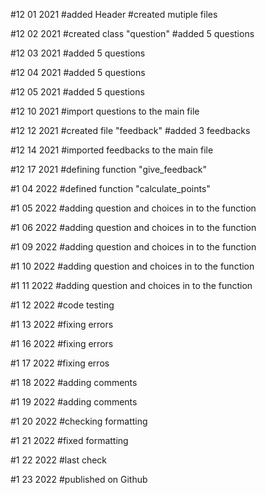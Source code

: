 #12 01 2021
#added Header 
#created mutiple files 

#12 02 2021
#created class "question"
#added 5 questions 

#12 03 2021
#added 5 questions 

#12 04 2021 
#added 5 questions

#12 05 2021 
#added 5 questions

#12 10 2021
#import questions to the main file

#12 12 2021
#created file "feedback"
#added 3 feedbacks

#12 14 2021 
#imported feedbacks to the main file

#12 17 2021 
#defining function "give_feedback" 

#1 04 2022
#defined function "calculate_points"

#1 05 2022 
#adding question and choices in to the function

#1 06 2022 
#adding question and choices in to the function

#1 09 2022 
#adding question and choices in to the function

#1 10 2022 
#adding question and choices in to the function

#1 11 2022 
#adding question and choices in to the function

#1 12 2022
#code testing 

#1 13 2022
#fixing errors

#1 16 2022
#fixing errors

#1 17 2022
#fixing erros

#1 18 2022
#adding comments

#1 19 2022
#adding comments 

#1 20 2022
#checking formatting

#1 21 2022
#fixed formatting 

#1 22 2022
#last check

#1 23 2022
#published on Github